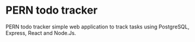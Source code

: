 # PERN todo tracker
PERN todo tracker simple web application to track tasks using PostgreSQL, Express, React and Node.Js. 

